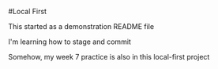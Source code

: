 #Local First

This started as a demonstration README file

I'm learning how to stage and commit

Somehow, my week 7 practice is also in this local-first project